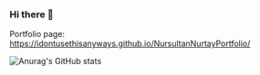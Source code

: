 ### Hi there 👋

<!--
**Idontusethisanyways/Idontusethisanyways** is a ✨ _special_ ✨ repository because its `README.md` (this file) appears on your GitHub profile.

Here are some ideas to get you started:

- 🔭 I’m currently working on ...
- 🌱 I’m currently learning ...
- 👯 I’m looking to collaborate on ...
- 🤔 I’m looking for help with ...
- 💬 Ask me about ...
- 📫 How to reach me: ...
- 😄 Pronouns: ...
- ⚡ Fun fact: ...
-->

Portfolio page: https://idontusethisanyways.github.io/NursultanNurtayPortfolio/


![Anurag's GitHub stats](https://github-readme-stats.vercel.app/api?username=Idontusethisanyways&show_icons=true&theme=radical)
